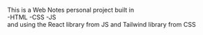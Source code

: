 This is a Web Notes personal project built in
<br>
-HTML
-CSS
-JS
<br>
and using the React library from JS and Tailwind library from CSS
